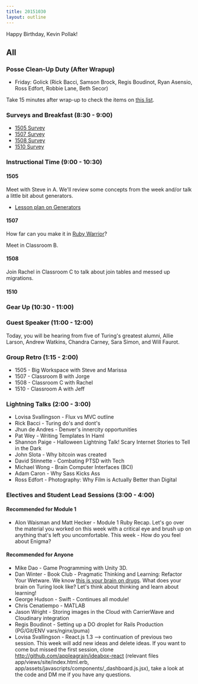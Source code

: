 ```yaml
---
title: 20151030
layout: outline
---
```


Happy Birthday, Kevin Pollak!

## All

### Posse Clean-Up Duty (After Wrapup)

* Friday: Golick (Rick Bacci, Samson Brock, Regis Boudinot, Ryan Asensio, Ross Edfort, Robbie Lane, Beth Secor)

Take 15 minutes after wrap-up to check the items on [this list](https://gist.github.com/rwarbelow/f5cfe4333402d043ef2e).

### Surveys and Breakfast (8:30 - 9:00)

* [1505 Survey](http://goo.gl/forms/fqQIv1feH2)
* [1507 Survey](http://goo.gl/forms/Q6uO7d6IQR)
* [1508 Survey](http://goo.gl/forms/nyLbRsrCNJ)
* [1510 Survey](http://goo.gl/forms/nYKIVZT8IO)

### Instructional Time (9:00 - 10:30)

#### 1505

Meet with Steve in A. We'll review some concepts from the week and/or talk a little bit about generators.

* [Lesson plan on Generators](https://github.com/mdn/advanced-js-fundamentals-ck/blob/gh-pages/tutorials/02-functions/05-generators.md)

#### 1507

How far can you make it in [Ruby Warrior](https://www.bloc.io/ruby-warrior#/)?

Meet in Classroom B.

#### 1508

Join Rachel in Classroom C to talk about join tables and messed up migrations.

#### 1510

### Gear Up (10:30 - 11:00)

### Guest Speaker (11:00 - 12:00)

Today, you will be hearing from five of Turing's greatest alumni, Allie Larson, Andrew Watkins, Chandra Carney, Sara Simon, and Will Faurot.

### Group Retro (1:15 - 2:00)

* 1505 - Big Workspace with Steve and Marissa
* 1507 - Classroom B with Jorge
* 1508 - Classroom C with Rachel
* 1510 - Classroom A with Jeff

### Lightning Talks (2:00 - 3:00)

* Lovisa Svallingson - Flux vs MVC outline
* Rick Bacci - Turing do's and dont's
* Jhun de Andres - Denver's innercity opportunities
* Pat Wey - Writing Templates In Haml
* Shannon Paige - Halloween Lightning Talk! Scary Internet Stories to Tell in the Dark
* John Slota - Why bitcoin was created
* David Stinnette - Combating PTSD with Tech
* Michael Wong - Brain Computer Interfaces (BCI)
* Adam Caron - Why Sass Kicks Ass
* Ross Edfort - Photography: Why Film is Actually Better than Digital

### Electives and Student Lead Sessions (3:00 - 4:00)

#### Recommended for Module 1

* Alon Waisman and Matt Hecker - Module 1 Ruby Recap. Let's go over the material you worked on this week with a critical eye and brush up on anything that's left you uncomfortable. This week - How do you feel about Enigma?

#### Recommended for Anyone

* Mike Dao - Game Programming with Unity 3D.
* Dan Winter - Book Club - Pragmatic Thinking and Learning: Refactor Your Wetware. We know [this is  your brain on drugs](https://www.youtube.com/watch?v=ub_a2t0ZfTs). What does your brain on Turing look like? Let's think about thinking and learn about learning!
* George Hudson - Swift - Continues all module!
* Chris Cenatiempo - MATLAB
* Jason Wright - Storing images in the Cloud with CarrierWave and Cloudinary integration
* Regis Boudinot - Setting up a DO droplet for Rails Production (PG/Git/ENV vars/nginx/puma)
* Lovisa Svallingson - React.js 1.3 --> continuation of previous two session. This week will add new ideas and delete ideas. If you want to come but missed the first
session, clone http://github.com/appleagrain/ideabox-react (relevant files app/views/site/index.html.erb, app/assets/javascripts/components/_dashboard.js.jsx),
take a look at the code and DM me if you have any questions.
